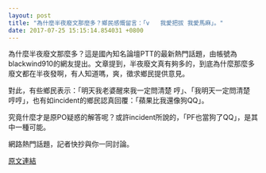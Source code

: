 ```yaml
---
layout: post
title: "為什麼半夜廢文那麼多？鄉民感慨留言：「v   我愛把拔 我愛馬麻」。"
date: 2017-07-25 15:15:14.854031 +0800
---
```


為什麼半夜廢文那麼多？這是國內知名論壇PTT的最新熱門話題，由帳號為blackwind910的網友提出。文章提到，半夜廢文真有夠多的，到底為什麼那麼多廢文都在半夜發啊，有人知道嗎，爽，徵求鄉民提供意見。

對此，有些鄉民表示：「明天我老婆醒來我一定問清楚 哼」、「我明天一定問清楚 哼哼」，也有如incident的鄉民認真回覆：「蘋果比我還像狗QQ」。

究竟什麼才是原PO疑惑的解答呢？或許incident所說的，「PF也當狗了QQ」，是其中一種可能。

網路熱門話題，記者快抄與你一同討論。

<a href = "https://www.ptt.cc/bbs/Gossiping/M.1500927716.A.3D2.html">原文連結</a>


